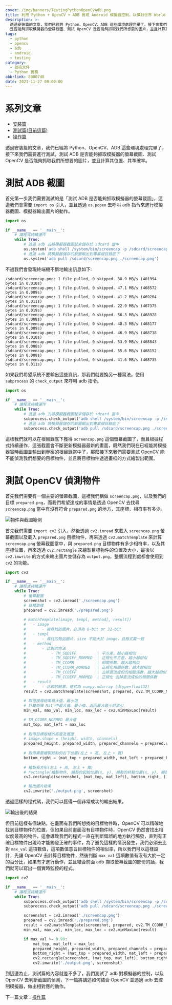 ```yaml
---
cover: /img/banners/TestingPythonOpenCvAdb.png
title: 利用 Python + OpenCV + ADB 實現 Android 模擬器控制，以彈射世界 World Flipper 為例，測試篇
description: >-
  透過安裝篇的文章，我們已經將 Python、OpenCV、ADB 這些環境處理完畢了，接下來我們需要進行測試，測試 ADB
  是否能夠抓取模擬器的螢幕截圖、測試 OpenCV 是否能夠抓取我們所想要的圖片，並且計算其位置、其準確率 ...
tags:
  - python
  - opencv
  - adb
  - android
  - testing
category:
  - 技術文件
  - Python 實務
abbrlink: 80007d8
date: 2021-11-27 00:00:00
---
```


# 系列文章
- [安裝篇](https://kantai235.github.io/posts/InstallPythonOpenCvAdb/)
- [測試篇(目前這篇)](https://kantai235.github.io/posts/TestingPythonOpenCvAdb/)
- [操作篇](https://kantai235.github.io/posts/UsingPythonOpenCvAdb/)

透過安裝篇的文章，我們已經將 Python、OpenCV、ADB 這些環境處理完畢了，接下來我們需要進行測試，測試 ADB 是否能夠抓取模擬器的螢幕截圖、測試 OpenCV 是否能夠抓取我們所想要的圖片，並且計算其位置、其準確率。

# 測試 ADB 截圖
首先第一步我們需要測試的是「測試 ADB 是否能夠抓取模擬器的螢幕截圖」，這邊我們會需要 `import os` 引入，並且透過 `os.popen` 去呼叫 adb 指令來進行模擬器截圖、模擬器輸出圖片的動作。

```python
import os

if __name__ == '__main__':
    # 讓程式持續運作
    while True:
        # 透過 adb 去將模擬器截圖起來儲存於 sdcard 當中
        os.system('adb shell /system/bin/screencap -p /sdcard/screencap.png')
        # 透過 adb 將模擬器儲存的截圖輸出到專案根目錄底下
        os.system('adb pull /sdcard/screencap.png ./screencap.png')
```

不過我們會發現終端機不斷地輸出訊息如下:

```text
/sdcard/screencap.png: 1 file pulled, 0 skipped. 38.9 MB/s (401994 bytes in 0.010s)
/sdcard/screencap.png: 1 file pulled, 0 skipped. 47.1 MB/s (468572 bytes in 0.009s)
/sdcard/screencap.png: 1 file pulled, 0 skipped. 41.2 MB/s (469204 bytes in 0.011s)
/sdcard/screencap.png: 1 file pulled, 0 skipped. 22.9 MB/s (467375 bytes in 0.019s)
/sdcard/screencap.png: 1 file pulled, 0 skipped. 56.3 MB/s (468928 bytes in 0.008s)
/sdcard/screencap.png: 1 file pulled, 0 skipped. 48.3 MB/s (468177 bytes in 0.009s)
/sdcard/screencap.png: 1 file pulled, 0 skipped. 46.9 MB/s (468718 bytes in 0.010s)
/sdcard/screencap.png: 1 file pulled, 0 skipped. 53.9 MB/s (468843 bytes in 0.008s)
/sdcard/screencap.png: 1 file pulled, 0 skipped. 55.6 MB/s (468152 bytes in 0.008s)
/sdcard/screencap.png: 1 file pulled, 0 skipped. 41.6 MB/s (468735 bytes in 0.011s)
```

如果我們希望系統不要輸出這些資訊，那我們就要換另一種寫法，使用 `subprocess` 的 `check_output` 來呼叫 adb 指令。

```python
import os

if __name__ == '__main__':
    # 讓程式持續運作
    while True:
        # 透過 adb 去將模擬器截圖起來儲存於 sdcard 當中
        subprocess.check_output('adb shell /system/bin/screencap -p /sdcard/screencap.png', shell=True)
        # 透過 adb 將模擬器儲存的截圖輸出到專案根目錄底下
        subprocess.check_output('adb pull /sdcard/screencap.png ./screencap.png', shell=True)
```

這樣我們就可以在根目錄底下獲得 `screencap.png` 這個螢幕截圖了，而且根據程式持續運作，這張截圖會不斷更新模擬器最新的畫面，既然我們現在已經能將模擬器實時截圖並輸出到專案的根目錄當中了，那麼接下來我們需要測試 OpenCV 能不能偵測我們想要的目標物件，並且將目標物件透過畫框的方式繪製出範圍。

# 測試 OpenCV 偵測物件
首先我們需要有一個主要的螢幕截圖，這裡我們稱做 `screencap.png`，以及我們的目標 `prepared.png`，而我們希望達成的事情是透過 OpenCV 去找尋 `screencap.png` 當中有沒有符合 `prepared.png` 的地方，其座標、相符率有多少。

![物件與截圖範例](/img/posts/CWouOMG.png)

首先我們需要 `import cv2` 引入，然後透過 `cv2.imread` 來載入 `screencap.png` 螢幕截圖以及載入 `prepared.png` 目標物件，再來透過 `cv2.matchTemplate` 來計算 `screencap.png` 螢幕截圖當中，與 `prepared.png` 目標物件有多少相符率，以及其座標位置，再來透過 `cv2.rectangle` 來繪製目標物件的位置及大小，最後以 `cv2.imwrite` 的方式來輸出圖片並儲存為 `output.png`，整個流程到處都會使用到 `cv2` 的功能。

```python
import cv2

if __name__ == '__main__':
    # 讓程式持續運作
    while True:
        # 螢幕截圖
        screenshot = cv2.imread('./screencap.png')
        # 目標取樣
        prepared = cv2.imread('./prepared.png')
        
        # matchTemplate(image, templ, method[, result])
        #   - image
        #       - 被尋找的圖片，必須為 8-bit or 32-bit
        #   - templ
        #       - 尋找的物品圖片，size 不能大於 image，且格式需一致
        #   - method
        #       - 比對的方法
        #           - TM_SQDIFF         | 平方差，越小越相似
        #           - TM_SQDIFF_NORMED  | 正規化平方差，越小越相似
        #           - TM_CCORR          | 相關係數，越大越相似
        #           - TM_CCORR_NORMED   | 正規化相關係數，越大越相似
        #           - TM_CCOEFF         | 去掉直流成份的相關係數，越大越相似
        #           - TM_CCOEFF_NORMED  | 正規化 去掉直流成份的相關係數
        #   - result
        #       - 比較的結果，格式為 numpy.ndarray (dtype=float32)
        result = cv2.matchTemplate(screenshot, prepared, cv2.TM_CCORR_NORMED)
        
        # 取得搜尋結果最大值、最小值
        # 計算矩陣 Mat 中最大值、最小值、返回最大最小的索引
        min_val, max_val, min_loc, max_loc = cv2.minMaxLoc(result)

        # TM_CCORR_NORMED 最大值
        mat_top, mat_left = max_loc
        
        # 取得目標取樣的高度及寬度
        # image.shape = (height, width, channels)
        prepared_height, prepared_width, prepared_channels = prepared.shape
        
        # 取得需要繪製終點的右下位置(左上 + 高, 左上 + 寬)
        bottom_right = (mat_top + prepared_width, mat_left + prepared_height)
        
        # 繪製長方形(左上 + 高, 左上 + 寬)
        # rectangle(繪製物件, 繪製的起始位置(x, y), 繪製的終點位置(x, y), 繪製顏色(RGB), 線條寬度)
        cv2.rectangle(screenshot, (mat_top, mat_left), bottom_right, (101, 67, 196), 2)

        # 輸出圖片結果
        cv2.imwrite('./output.png', screenshot)
```

透過這樣的程式碼，我們可以獲得一個非常成功的輸出結果。

![輸出後的結果](/img/posts/twAWabxQ.png)

但目前這樣有個缺點，在畫面有我們所想找的目標物件時，OpenCV 可以精確地找到目標物件的位置，但如果目前畫面沒有目標物件時，OpenCV 仍然會找出相似度最高的物件，這會導致我們的程式一直在判斷錯誤的地方執行觸發，直到有正確目標物件出現時才能觸發正確的事件，為了避免這樣的情況發生，我們必須去比對 `max_val` 這項數值，這項數值意旨目標物件的相似率，所以我們可以這樣設計，先讓 OpenCV 去計算目標物件，然後判斷 `max_val` 這項數值有沒有大於一定的百分比，如果有才進行動作，並且結合前面 adb 擷取螢幕截圖的部份的話，我們就可以寫出一個實時監控的程式。

```python
import cv2

if __name__ == '__main__':
    # 讓程式持續運作
    while True:
        subprocess.check_output('adb shell /system/bin/screencap -p /sdcard/screencap.png', shell=True)
        subprocess.check_output('adb pull /sdcard/screencap.png ./screencap.png', shell=True)

        screenshot = cv2.imread('./screencap.png')
        prepared = cv2.imread('./prepared.png')
        result = cv2.matchTemplate(screenshot, prepared, cv2.TM_CCORR_NORMED)
        min_val, max_val, min_loc, max_loc = cv2.minMaxLoc(result)

        if max_val >= 0.99:
            mat_top, mat_left = max_loc
            prepared_height, prepared_width, prepared_channels = prepared.shape
            bottom_right = (mat_top + prepared_width, mat_left + prepared_height)
            cv2.rectangle(screenshot, (mat_top, mat_left), bottom_right, (101, 67, 196), 2)
            cv2.imwrite('./output.png', screenshot)
```

到這邊為止，測試篇的內容就差不多了，我們測試了 adb 對模擬器的控制，以及 OpenCV 去判斷截圖的偵測，下一篇將講述如何結合 OpenCV 並透過 adb 去控制模擬器，做出相對應的動作。

下一篇文章：[操作篇](https://kantai235.github.io/posts/UsingPythonOpenCvAdb/)
